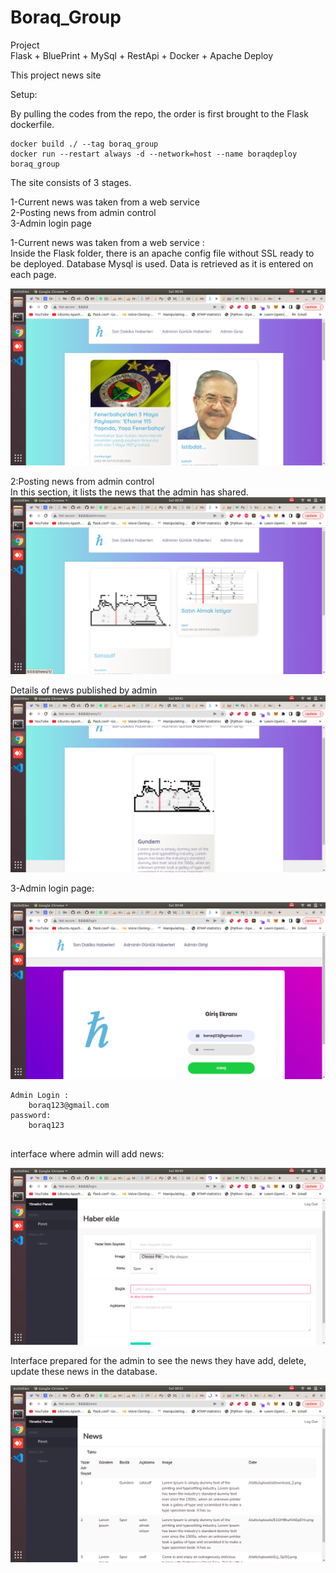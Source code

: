 # Boraq_Group

Project  
Flask + BluePrint + MySql + RestApi + Docker + Apache Deploy  

This project news site  


Setup:  
  
By pulling the codes from the repo, the order is first brought to the Flask dockerfile.  
  
```
docker build ./ --tag boraq_group  
docker run --restart always -d --network=host --name boraqdeploy boraq_group  
```

The site consists of 3 stages.  

1-Current news was taken from a web service  
2-Posting news from admin control  
3-Admin login page  



  
1-Current news was taken from a web service :  
Inside the Flask folder, there is an apache config file without SSL ready to be deployed. Database Mysql is used. Data is retrieved as it is entered on each page.
  
![alt text](https://github.com/aligokkaya/Boraq_Group/blob/main/readme_image/1.png)


2:Posting news from admin control  
In this section, it lists the news that the admin has shared.
![alt text](https://github.com/aligokkaya/Boraq_Group/blob/main/readme_image/2.png)
  
Details of news published by admin  
![alt text](https://github.com/aligokkaya/Boraq_Group/blob/main/readme_image/3.png)

3-Admin login page:  
  
![alt text](https://github.com/aligokkaya/Boraq_Group/blob/main/readme_image/4.png?raw=true)
  
```
Admin Login :  
    boraq123@gmail.com  
password:  
    boraq123  
       
```

interface where admin will add news:
  
![alt text](https://github.com/aligokkaya/Boraq_Group/blob/main/readme_image/5.png?raw=true)

  
Interface prepared for the admin to see the news they have add, delete, update these news in the database.  

   
![alt text](https://github.com/aligokkaya/Boraq_Group/blob/main/readme_image/6.png?raw=true)






  



